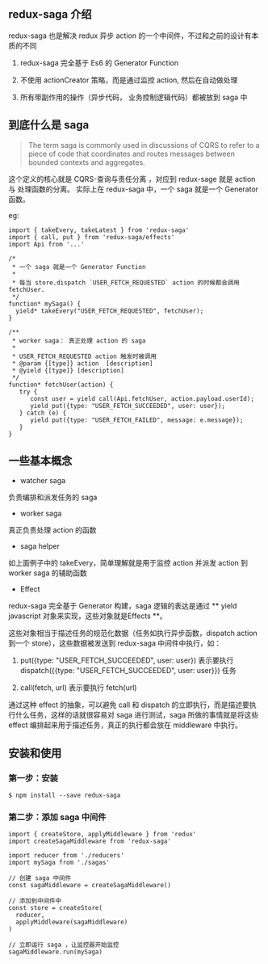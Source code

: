 ## redux-saga 介绍

redux-saga 也是解决 redux 异步 action 的一个中间件，不过和之前的设计有本质的不同

1. redux-saga 完全基于 Es6 的 Generator Function

2. 不使用 actionCreator 策略，而是通过监控 action, 然后在自动做处理

3. 所有带副作用的操作（异步代码， 业务控制逻辑代码）都被放到 saga 中

## 到底什么是 saga

> The term saga is commonly used in discussions of CQRS to refer to a piece of code that coordinates and routes messages between bounded contexts and aggregates.

这个定义的核心就是 CQRS-查询与责任分离 ，对应到 redux-sage 就是 action 与 处理函数的分离。 实际上在 redux-saga 中，一个 saga 就是一个 Generator 函数。

eg:

```
import { takeEvery, takeLatest } from 'redux-saga'
import { call, put } from 'redux-saga/effects'
import Api from '...'

/*
 * 一个 saga 就是一个 Generator Function 
 *
 * 每当 store.dispatch `USER_FETCH_REQUESTED` action 的时候都会调用 fetchUser.
 */
function* mySaga() {
  yield* takeEvery("USER_FETCH_REQUESTED", fetchUser);
}

/**
 * worker saga： 真正处理 action 的 saga
 *  
 * USER_FETCH_REQUESTED action 触发时被调用
 * @param {[type]} action  [description]
 * @yield {[type]} [description]
 */
function* fetchUser(action) {
   try {
      const user = yield call(Api.fetchUser, action.payload.userId);
      yield put({type: "USER_FETCH_SUCCEEDED", user: user});
   } catch (e) {
      yield put({type: "USER_FETCH_FAILED", message: e.message});
   }
}
```
## 一些基本概念

- watcher saga

负责编排和派发任务的 saga

- worker saga

真正负责处理 action 的函数

- saga helper

如上面例子中的 takeEvery，简单理解就是用于监控 action 并派发 action 到 worker saga 的辅助函数

- Effect

redux-saga 完全基于 Generator 构建，saga 逻辑的表达是通过 ** yield javascript 对象来实现，这些对象就是Effects **。

这些对象相当于描述任务的规范化数据（任务如执行异步函数，dispatch action 到一个 store），这些数据被发送到 redux-saga 中间件中执行，如：

1. put({type: "USER_FETCH_SUCCEEDED", user: user}) 表示要执行 dispatch({{type: "USER_FETCH_SUCCEEDED", user: user}}) 任务

2. call(fetch, url) 表示要执行 fetch(url)

通过这种 effect 的抽象，可以避免 call 和 dispatch 的立即执行，而是描述要执行什么任务，这样的话就很容易对 saga 进行测试，saga 所做的事情就是将这些 effect 编排起来用于描述任务，真正的执行都会放在 middleware 中执行。

## 安装和使用

### 第一步：安装

```
$ npm install --save redux-saga
```

### 第二步：添加 saga 中间件

```
import { createStore, applyMiddleware } from 'redux'
import createSagaMiddleware from 'redux-saga'

import reducer from './reducers'
import mySaga from './sagas'

// 创建 saga 中间件
const sagaMiddleware = createSagaMiddleware()

// 添加到中间件中
const store = createStore(
  reducer,
  applyMiddleware(sagaMiddleware)
)

// 立即运行 saga ，让监控器开始监控
sagaMiddleware.run(mySaga)
```

